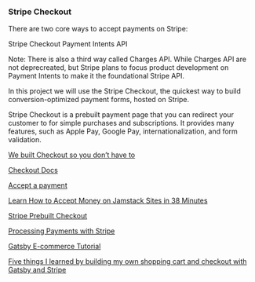 ### Stripe Checkout

There are two core ways to accept payments on Stripe:

Stripe Checkout
Payment Intents API

Note: There is also a third way called Charges API. While Charges API are not deprecreated, but Stripe plans to focus product development on Payment Intents to make it the foundational Stripe API.

In this project we will use the Stripe Checkout, the quickest way to build conversion-optimized payment forms, hosted on Stripe. 

Stripe Checkout is a prebuilt payment page that you can redirect your customer to for simple purchases and subscriptions. It provides many features, such as Apple Pay, Google Pay, internationalization, and form validation.

[We built Checkout so you don’t have to](https://stripe.com/blog/checkout)

[Checkout Docs](https://stripe.com/docs/payments/checkout)

[Accept a payment](https://stripe.com/docs/payments/accept-a-payment?integration=elements)

[Learn How to Accept Money on Jamstack Sites in 38 Minutes](https://www.netlify.com/blog/2020/04/13/learn-how-to-accept-money-on-jamstack-sites-in-38-minutes/)

[Stripe Prebuilt Checkout](https://stripe.com/en-gb-us/payments/checkout)

[Processing Payments with Stripe](https://www.gatsbyjs.com/docs/processing-payments-with-stripe/)

[Gatsby E-commerce Tutorial](https://www.gatsbyjs.com/tutorial/ecommerce-tutorial/)

[Five things I learned by building my own shopping cart and checkout with Gatsby and Stripe](https://dev.to/nhuynh1/five-things-i-learned-by-building-my-own-shopping-cart-and-checkout-with-gatsby-and-stripe-273k)



